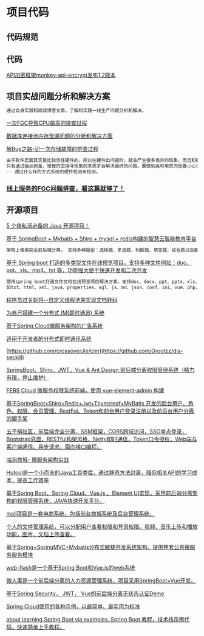 # 项目代码
## 代码规范

## 代码
[API加密框架monkey-api-encrypt发布1.2版本](https://www.cnblogs.com/yinjihuan/p/12766796.html)

## 项目实战问题分析和解决方案
```markdown
通过自身实践和阅读博客文章，了解和实践一线生产问题分析和解决。
```
[一次FGC导致CPU飙高的排查过程](https://www.cnblogs.com/ismallboy/p/13023770.html)

[数据库连接池内存泄漏问题的分析和解决方案](https://www.cnblogs.com/jay-huaxiao/p/12823368.html)

[解Bug之路-记一次存储故障的排查过程](https://www.cnblogs.com/alchemystar/p/13099614.html)
```markdown
由于软件层面其实是比较信任硬件的，所以在硬件出问题时，就会产生很多诡异的现象，而且和硬件最终的原因在表面上完全产生不了关联。
只有通过抽丝剥茧，慢慢的去探寻现象的本质才会解决最终的问题。要做到高可用真的是要小心评估各种细节，才能让系统更加健壮！
-- 通过什么样的方式系统的硬件检测来检测。
```
### [线上服务的FGC问题排查，看这篇就够了！](https://www.cnblogs.com/luojunwu/p/13128045.html)

## 开源项目
[5 个接私活必备的 Java 开源项目！](https://mp.weixin.qq.com/s?__biz=MzAxOTcxNTIwNQ==&mid=2457921244&idx=4&sn=81032a4f4f314ee97353f2fa6d89603d&chksm=8cb68336bbc10a2099243d72313b398595b94b1c74387c5a2e471393d2805ad92b2d299249d9&mpshare=1&scene=23&srcid=0521kgXWQXerhHFJhs344pF7&sharer_sharetime=1590070855027&sharer_shareid=d812adcc01829f0f7f8fb06aea118511#rd)

[基于 SpringBoot + Mybatis + Shiro + mysql + redis构建的智慧云智能教育平台](https://gitee.com/zhuimengshaonian/wisdom-education?_from=gitee_search)
```markdown
架构上使用完全前后端分离。 支持多种题型：选择题、多选题、判断题、填空题、综合题以及数学公式。支持在线考试，教师在线批改试卷。
```

[基于 Spring boot 打造的多类型文件在线预览项目。支持多种文件例如：doc、ppt、xls、mp4、txt 等，功能强大便于快速开发和二次开发](https://github.com/kekingcn/kkFileView)
```markdown
使用spring boot打造文件文档在线预览项目解决方案，支持doc、docx、ppt、pptx、xls、xlsx、zip、rar、mp4，mp3以及众多类文本
如txt、html、xml、java、properties、sql、js、md、json、conf、ini、vue、php、py、bat、gitignore等文件在线预览
```
[程序员过关斩将--自定义线程池来实现文档转码](https://www.cnblogs.com/zhanlang/p/12178914.html)

[为自己搭建一个分布式 IM(即时通讯) 系统](https://www.cnblogs.com/crossoverJie/p/10206724.html)

[基于Spring Cloud微服务架构的广告系统](https://github.com/Wasabi1234/Ad)

[适用于开发者的分布式即时通讯系统 ](https://github.com/crossoverJie/cim)

[https://github.com/crossoverJie/cim](https://github.com/Grootzz/dis-seckill)

[SpringBoot，Shiro，JWT，Vue & Ant Design 前后端分离权限管理系统（精力有限，停止维护）](https://github.com/febsteam/FEBS-Vue)

[FEBS Cloud 微服务权限系统前端，使用 vue-element-admin 构建](https://github.com/febsteam/FEBS-Cloud-Web)

[基于SpringBoot+Shiro+Redis+Jwt+Thymeleaf+MyBatis 开发的后台用户、角色、权限、会员管理、RestFul、Token和前台用户登录注册以及前后台用户分离的脚手架](https://github.com/liu-peiyu/geek-framework)

[五子棋社区，前后端完全分离，SSM框架，CORS跨域访问，SSO单点登录，Bootstrap界面，RESTful构架风格，Netty即时通信，Token口令授权，Web端与客户端通信。异步请求，面向接口编程。](https://github.com/bzsome/gobang04)

[咕泡商城- 微服务架构实战](https://github.com/huozhiyu852/gpmail)

[Hutool是一个小而全的Java工具类库，通过静态方法封装，降低相关API的学习成本，提高工作效率](https://github.com/looly/hutool)

[基于Spring Boot、Spring Cloud、Vue.js 、Element UI实现，采用前后端分离架构的权限管理系统，JAVA快速开发平台。](https://gitee.com/liuge1988/kitty)

[mall项目是一套电商系统，包括前台商城系统及后台管理系统，](https://github.com/macrozheng/mall)

[个人的文件管理系统，可以分配用户查看权限和登录权限。视频、音乐上传和播放功能，图片、文档上传查看。](https://github.com/shanyouguixi/MyFileSys)

[基于Spring+SpringMVC+Mybatis分布式敏捷开发系统架构，提供整套公共微服务服务模块](https://github.com/shuzheng/zheng)

[web-flash是一个基于Spring Boot和Vue.js的web系统](https://github.com/enilu/web-flash)

[微人事是一个前后端分离的人力资源管理系统，项目采用SpringBoot+Vue开发。](https://github.com/lenve/vhr)

[基于Spring Security， JWT， Vue的前后端分离无状态认证Demo](https://github.com/PuZhiweizuishuai/SpringSecurity-JWT-Vue-Deom/blob/master/README-Zh-CN.md)

[Spring Cloud使用的各种示例，以最简单、最实用为标准](https://gitee.com/ityouknow/spring-cloud-examples)

[about learning Spring Boot via examples. Spring Boot 教程、技术栈示例代码，快速简单上手教程。](https://github.com/ityouknow/spring-boot-examples)
